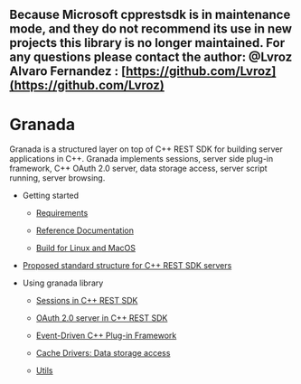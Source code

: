 ## Because Microsoft cpprestsdk is in maintenance mode, and they do not recommend its use in new projects this library is no longer maintained. For any questions please contact the author: @Lvroz Alvaro Fernandez : [https://github.com/Lvroz](https://github.com/Lvroz)

# Granada

Granada is a structured layer on top of C++ REST SDK for building server applications in C++. Granada implements sessions, server side plug-in framework, C++ OAuth 2.0 server, data storage access, server script running, server browsing.

- Getting started
	- [Requirements](https://github.com/webappsdk/granada/wiki/Requirements)
	
	- [Reference Documentation](https://github.com/webappsdk/doc/tree/master/granada/html)

	- [Build for Linux and MacOS](https://github.com/webappsdk/granada/wiki/Build-for-Linux-and-MacOS)

- [Proposed standard structure for C++ REST SDK servers](https://github.com/webappsdk/granada/wiki/Standard-structure-for-CPP-REST-SDK-servers)

- Using granada library

	- [Sessions in C++ REST SDK](https://github.com/webappsdk/granada/wiki/Sessions-in-CPP-REST-SDK)

	- [OAuth 2.0 server in C++ REST SDK](https://github.com/webappsdk/granada/wiki/CPP-REST-SDK-OAuth-2.0-server)

	- [Event-Driven C++ Plug-in Framework](https://github.com/webappsdk/granada/wiki/Event-Driven-Cpp-Plug-in-Framework)

	- [Cache Drivers: Data storage access](https://github.com/webappsdk/granada/wiki/Cache-Drivers)

	- [Utils](https://github.com/webappsdk/granada/wiki/Utils)
